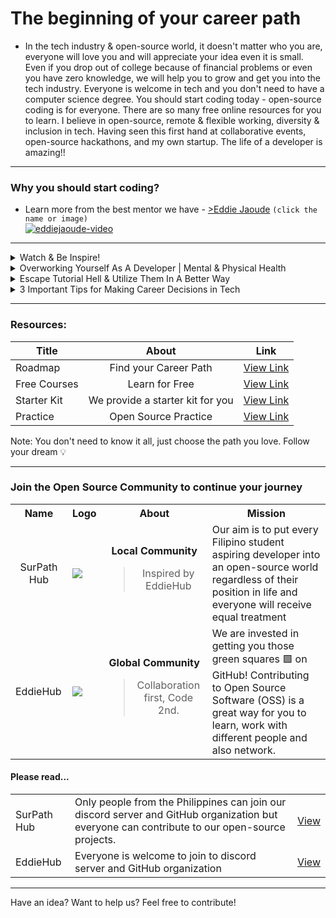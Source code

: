 # The beginning of your career path
- In the tech industry & open-source world, it doesn't matter who you are, everyone will love you and will appreciate your idea even it is small. Even if you drop out of college because of financial problems or even you have zero knowledge, we will help you to grow and get you into the tech industry. Everyone is welcome in tech and you don't need to have a computer science degree. You should start coding today - open-source coding is for everyone. There are so many free online resources for you to learn. I believe in open-source, remote & flexible working, diversity & inclusion in tech. Having seen this first hand at collaborative events, open-source hackathons, and my own startup. The life of a developer is amazing!!

<hr />

### Why you should start coding?
- Learn more from the best mentor we have - <a href="https://www.youtube.com/watch?v=WnvgzVQP7OM">>Eddie Jaoude</a> `(click the name or image)`<br> 
[![eddiejaoude-video](https://img.youtube.com/vi/WnvgzVQP7OM/0.jpg)](https://www.youtube.com/watch?v=WnvgzVQP7OM)

<hr />

<details><summary>Watch & Be Inspire!</summary>

<table>
  <tr>
    <th>Title</th>
    <th>Subtitle</th>
    <th>Link</th>
  </tr>
  <tr>
    <td>Software Engineer</td>
    <td>Day in the Life of a Remote Software Engineer</td>
    <td><a href="https://www.youtube.com/watch?v=OGaWn1G0h4c&t=295s">View Link</a></td>
  </tr>
  <tr>
    <td>Software Engineer</td>
    <td>WEEK IN THE LIFE software engineer in LA</td>
    <td><a href="https://www.youtube.com/watch?v=JPTjXg6PrnQ">View Link</a></td>
  </tr>
  <tr>
    <td>Data Scientist</td>
    <td>A day in the life of a Data Scientist (lifestyle)</td>
    <td><a href="https://www.youtube.com/watch?v=Hz4ihJJAMJ8">View Link</a></td>
  </tr>
  <tr>
    <td>Data Scientist</td>
    <td>Work Week in My Life as a Data Scientist</td>
    <td><a href="https://www.youtube.com/watch?v=yfLczGFw-ok">View Link</a></td>
  </tr>
</table>  
</details>

<details><summary>Overworking Yourself As A Developer | Mental & Physical Health</summary>
<a href="https://www.youtube.com/watch?v=BKQVqzhnP8I&t=261s"><img src="https://img.youtube.com/vi/BKQVqzhnP8I/0.jpg"></a>
</details>

<details><summary>Escape Tutorial Hell & Utilize Them In A Better Way</summary>
<a href="https://www.youtube.com/watch?v=g_aMpyMvQ9k"><img src="https://img.youtube.com/vi/g_aMpyMvQ9k/0.jpg"></a>
</details>

<details><summary>3 Important Tips for Making Career Decisions in Tech</summary>
<a href="https://www.youtube.com/watch?v=syyzEdQQ6yI"><img src="https://img.youtube.com/vi/syyzEdQQ6yI/0.jpg"></a>  
</details>  
  
<hr />

### Resources: 

| Title       | About      | Link  |
|-------------|:---------:|:-----:|
| Roadmap     | Find your Career Path | <a href="https://github.com/SurPathHub/starter-kit/tree/main/roadmap">View Link</a> |
| Free Courses | Learn for Free | <a href="https://github.com/SurPathHub/starter-kit/blob/main/courses/free-course-list.md">View Link</a> |
| Starter Kit | We provide a starter kit for you | <a href="https://github.com/SurPathHub/starter-kit/blob/main/resources/starter-kit.md">View Link</a> |
| Practice | Open Source Practice | <a href="https://github.com/SurPathHub/starter-kit/blob/main/practice/open-source-practice.md">View Link</a> |

Note: You don't need to know it all, just choose the path you love. Follow your dream 💡

<hr />

### Join the Open Source Community to continue your journey

<table>
  <tr>
    <th>Name</th>
    <th>Logo</th>
    <th>About</th>
    <th>Mission</th>
  </tr>
  <tr>
    <td align="center">SurPath Hub</td>
    <td><a href="https://github.com/SurPathHub"><img src="https://avatars3.githubusercontent.com/u/75564428?s=150&v=4" /></a></td>
    <td align="center"><strong>Local Community</strong> <blockquote>Inspired by EddieHub</blockquote></td>
    <td>Our aim is to put every Filipino student aspiring developer into an open-source world regardless of their position in life and everyone will receive equal treatment</td>
  </tr>
  <tr>
    <td>EddieHub</td>
    <td><a href="https://github.com/EddieHubCommunity"><img src="https://avatars3.githubusercontent.com/u/66388388?s=150&v=4" /></a></td>
    <td align="center"><strong>Global Community</strong> <blockquote>Collaboration first, Code 2nd.</blockquote></td>
    <td>We are invested in getting you those green squares 🟩 on GitHub! Contributing to Open Source Software (OSS) is a great way for you to learn, work with different people and also network.</td>
  </tr>
</table>

#### Please read...

<table>
  <tr>
    <td>SurPath Hub</td>
    <td>Only people from the Philippines can join our discord server and GitHub organization but everyone can contribute to our open-source projects.</td>
    <td><a href="https://surpathhub.github.io/">View</a></td>
  </tr>
  <tr>
    <td>EddieHub</td>
    <td>Everyone is welcome to join to discord server and GitHub organization</td>
    <td><a href="https://www.eddiehub.org">View</a></td>
  </tr>
</table>

<hr />

<p>Have an idea? Want to help us? Feel free to contribute!</p>
